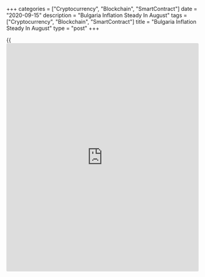 +++
categories = ["Cryptocurrency", "Blockchain", "SmartContract"]
date = "2020-09-15"
description = "Bulgaria Inflation Steady In August"
tags = ["Cryptocurrency", "Blockchain", "SmartContract"]
title = "Bulgaria Inflation Steady In August"
type = "post"
+++

{{<iframe id="large-banner" src="https://www.bounty.group/#slide=10.0" width="100%" height="600" scrolling="no" style="border: 0px solid rgb(216, 221, 230); border-radius: 3px;">}}

Bulgaria's consumer price inflation remained stable in August, figures
from the National Statistical Institute showed on Tuesday.

The consumer price index rose 1.2 year-on-year in August, same as seen
in July.

Prices of food and non-alcoholic beverages grew 4.5 percent annually in
August and those of restaurants and hotels gained 3.6 percent.

Meanwhile, prices for transportation, and clothing and footwear declined
9.6 percent and 2.0 percent, respectively.

On a monthly basis, consumer prices remained unchanged in August, after
a 0.5 percent rise in the previous month.

The EU measure of harmonized index of consumer prices, or HICP, rose 0.6
percent yearly in August and increased 0.4 percent from the previous
month.

For comments and feedback [contact](https://www.playgroundfx.com/contact/): editorial@rtt[news](https://www.letsplayfx.com/blog/forex-news-website/).com

[Economic News][1]

 **What parts of the world are seeing the best (and worst) economic
performances lately? Click[here][2] to check out our [Econ Scorecard][2]
and find out! See up-to-the-moment [ranking](https://www.playgroundfx.com/blog/crypto-exchange-ranking/)s for the best and worst
performers in [GDP][3], [unemployment rate][4], [inflation][5] and much
more.**

   1. www.rtt[news](https://www.letsplayfx.com/blog/forex-news-website/).com/Content/EconomicNews.aspx
   2. www.rtt[news](https://www.letsplayfx.com/blog/forex-news-website/).com/economic-scorecard/world-rank/PPI/highest-performance.aspx
   3. www.rtt[news](https://www.letsplayfx.com/blog/forex-news-website/).com/economic-scorecard/world-rank/GDP/highest-performance.aspx
   4. www.rtt[news](https://www.letsplayfx.com/blog/forex-news-website/).com/economic-scorecard/world-rank/unemployment-rate/lowest-performance.aspx
   5. www.rtt[news](https://www.letsplayfx.com/blog/forex-news-website/).com/economic-scorecard/world-rank/CPI/highest-performance.aspx